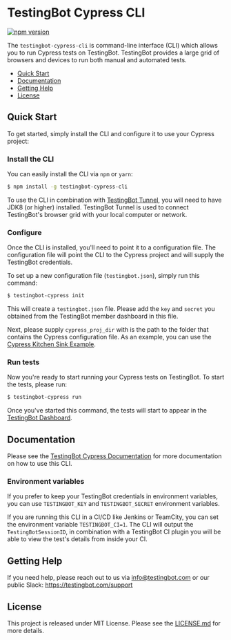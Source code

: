 # TestingBot Cypress CLI
[![npm version](https://badge.fury.io/js/testingbot-cypress-cli.svg)](https://badge.fury.io/js/testingbot-cypress-cli)

The `testingbot-cypress-cli` is command-line interface (CLI) which
allows you to run Cypress tests on TestingBot. TestingBot provides a 
large grid of browsers and devices to run both manual and automated tests.

-   [Quick Start](#quick-start)
-   [Documentation](#documentation)
-   [Getting Help](#getting-help)
-   [License](#license)

## Quick Start
To get started, simply install the CLI and configure it to use your Cypress project:

### Install the CLI

You can easily install the CLI via `npm` or `yarn`:

```bash
$ npm install -g testingbot-cypress-cli
```

To use the CLI in combination with [TestingBot Tunnel](https://testingbot.com/support/other/tunnel), you will need to have JDK8 (or higher) installed.
TestingBot Tunnel is used to connect TestingBot's browser grid with your local computer or network.

### Configure

Once the CLI is installed, you'll need to point it to a configuration file.
The configuration file will point the CLI to the Cypress project and will supply
the TestingBot credentials.

To set up a new configuration file (`testingbot.json`), simply run this command:

```bash
$ testingbot-cypress init
```

This will create a `testingbot.json` file. Please add the `key` and `secret` you obtained from the TestingBot member dashboard in this file.

Next, please supply `cypress_proj_dir` with is the path to the folder that contains the Cypress configuration file.
As an example, you can use the [Cypress Kitchen Sink Example](https://github.com/cypress-io/cypress-example-kitchensink).

### Run tests

Now you're ready to start running your Cypress tests on TestingBot.
To start the tests, please run:
```bash
$ testingbot-cypress run
```

Once you've started this command, the tests will start to appear in the [TestingBot Dashboard](https://testingbot.com/members).

## Documentation

Please see the [TestingBot Cypress Documentation](https://testingbot.com/support/cypress) for more documentation on how to use this CLI.
### Environment variables

If you prefer to keep your TestingBot credentials in environment variables, you can use `TESTINGBOT_KEY` and `TESTINGBOT_SECRET` environment variables.

If you are running this CLI in a CI/CD like Jenkins or TeamCity, you can set the
environment variable `TESTINGBOT_CI=1`. The CLI will output the `TestingBotSessionID`, in combination
with a TestingBot CI plugin you will be able to view the test's details from inside your CI.

## Getting Help

If you need help, please reach out to us via info@testingbot.com or our public Slack: https://testingbot.com/support

## License

This project is released under MIT License. Please see the
[LICENSE.md](LICENSE.md) for more details.
